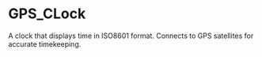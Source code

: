 # GPS_CLock

A clock that displays time in ISO8601 format. Connects to GPS satellites for accurate timekeeping. 
